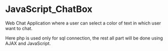 # JavaScript_ChatBox

Web Chat Application where a user can select a color of text in which user want to chat.

Here php is used only for sql connection, the rest all part will be done using AJAX and JavaScript.
